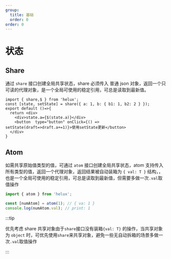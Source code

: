 ```yaml
---
group:
  title: 基础
  order: 0
order: 0 
---
```


# 状态

## Share

通过 `share` 接口创建全局共享状态，share 必须传入 普通 json 对象，返回一个只可读的代理对象，是一个全局可使用的稳定引用，可总是读取到最新值。

```tsx
import { share,$ } from 'helux';
const [state, setState] = share({ a: 1, b: { b1: 1, b2: 2 } });
export default ()=>{
  return <div>
    <div>state.a={$(state.a)}</div>
    <button  type="button" onClick={() => setState(draft=>draft.a+=1)}>使用setState更新</button>
  </div>
}

```

## Atom

如需共享原始值类型的值，可通过 `atom` 接口创建全局共享状态，atom 支持传入所有类型的值，返回一个代理对象，返回结果被自动装箱为 `{ val: T }` 结构，，也是一个全局可使用的稳定引用，可总是读取到最新值，但需要多做一次`.val`取值操作

```ts
import { atom } from 'helux';

const [numAtom] = atom(1); // { va: 1 }
console.log(numAtom.val); // print: 1
```

:::tip

优先考虑 share 共享对象由于`share`接口没有装箱`{val: T}` 的操作，当共享对象为 `object` 时，可优先使用`share`来共享对象，避免一些无自动拆箱的场景多做一次`.val`取值操作

:::

